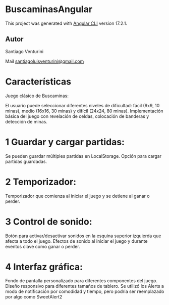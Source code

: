 # BuscaminasAngular

This project was generated with [Angular CLI](https://github.com/angular/angular-cli) version 17.2.1.

## Autor
Santiago Venturini

Mail
santiagoluisventurini@gmail.com

# Características

Juego clásico de Buscaminas:

El usuario puede seleccionar diferentes niveles de dificultad: fácil (9x9, 10 minas), medio (16x16, 30 minas) y difícil (24x24, 80 minas).
Implementación básica del juego con revelación de celdas, colocación de banderas y detección de minas.

# 1 Guardar y cargar partidas:
Se pueden guardar múltiples partidas en LocalStorage.
Opción para cargar partidas guardadas.

# 2 Temporizador:
Temporizador que comienza al iniciar el juego y se detiene al ganar o perder.

# 3 Control de sonido:
Botón para activar/desactivar sonidos en la esquina superior izquierda que afecta a todo el juego.
Efectos de sonido al iniciar el juego y durante eventos clave como ganar o perder.

# 4 Interfaz gráfica:
Fondo de pantalla personalizado para diferentes componentes del juego.
Diseño responsivo para diferentes tamaños de tablero.
Se utilizó los Alerts a modo de notificación por comodidad y tiempo, pero podria ser reemplazado por algo como SweetAlert2 

